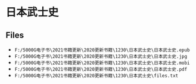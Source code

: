 # 日本武士史

## Files

- `F:/5000G电子书\2021书籍更新\2020更新书籍\1230\日本武士史\日本武士史.epub`
- `F:/5000G电子书\2021书籍更新\2020更新书籍\1230\日本武士史\日本武士史.jpg`
- `F:/5000G电子书\2021书籍更新\2020更新书籍\1230\日本武士史\日本武士史.mobi`
- `F:/5000G电子书\2021书籍更新\2020更新书籍\1230\日本武士史\日本武士史.pdf`
- `F:/5000G电子书\2021书籍更新\2020更新书籍\1230\日本武士史\files.txt`

